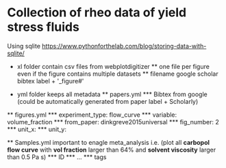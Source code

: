 # Collection of rheo data of yield stress fluids

Using sqlite
https://www.pythonforthelab.com/blog/storing-data-with-sqlite/

* xl folder contain csv files from webplotdigitizer
** one file per figure even if the figure contains multiple datasets
** filename google scholar bibtex label + '_figure#'

* yml folder keeps all metadata
** papers.yml
*** Bibtex from google (could be automatically generated from paper label + Scholarly)

** figures.yml
*** experiment_type: flow_curve
*** variable: volume_fraction
*** from_paper: dinkgreve2015universal
*** fig_number: 2
*** unit_x: 
*** unit_y:

** Samples.yml important to enagle meta_analysis i.e. (plot all **carbopol** **flow curve** with **vol fraction** larger than 64% and **solvent viscosity** larger than 0.5 Pa s)
*** ID
*** ...
*** tags

